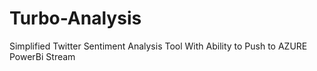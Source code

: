 # Turbo-Analysis
Simplified Twitter Sentiment Analysis Tool With Ability to Push to AZURE PowerBi Stream
